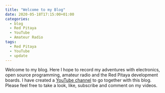 ```yaml
---
title: "Welcome to my Blog"
date: 2020-05-18T17:15:00+01:00
categories:
  - blog
  - Red Pitaya
  - YouTube
  - Amateur Radio
tags:
  - Red Pitaya
  - YouTube
  - update
---
```


Welcome to my blog. Here I hope to record my adventures with electronics, open source programming, amateur radio and the Red Pitaya development boards.
I have created a [YouTube channel](https://www.youtube.com/channel/UCgw-p_E2i3nQuJ85uvOskqA) to go together with this blog. Please feel free to take a look, like, subscribe and comment on my videos.
